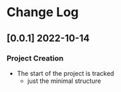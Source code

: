 # Change Log

## [0.0.1] 2022-10-14
### Project Creation 

- The start of the project is tracked
  - just the minimal structure 

